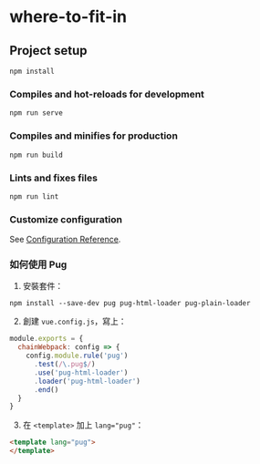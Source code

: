 # where-to-fit-in

## Project setup
```
npm install
```

### Compiles and hot-reloads for development
```
npm run serve
```

### Compiles and minifies for production
```
npm run build
```

### Lints and fixes files
```
npm run lint
```

### Customize configuration
See [Configuration Reference](https://cli.vuejs.org/config/).

### 如何使用 Pug
1. 安裝套件：
```
npm install --save-dev pug pug-html-loader pug-plain-loader
```
2. 創建 `vue.config.js`，寫上：
```javascript
module.exports = {
  chainWebpack: config => {
    config.module.rule('pug')
      .test(/\.pug$/)
      .use('pug-html-loader')
      .loader('pug-html-loader')
      .end()
  }
}
```
3. 在 `<template>` 加上 `lang="pug"`：
```html
<template lang="pug">
</template>
```